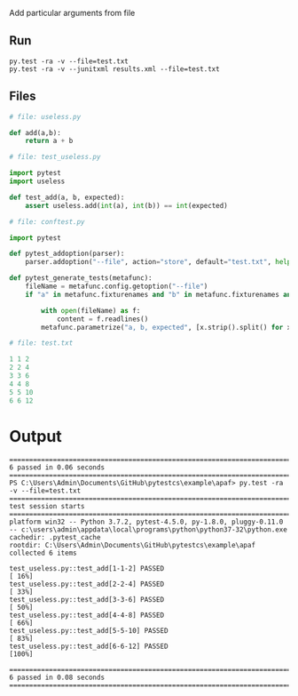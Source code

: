 Add particular arguments from file

## Run

    py.test -ra -v --file=test.txt
    py.test -ra -v --junitxml results.xml --file=test.txt

## Files

```python
# file: useless.py

def add(a,b):
	return a + b
```

```python
# file: test_useless.py

import pytest
import useless

def test_add(a, b, expected):
    assert useless.add(int(a), int(b)) == int(expected)
```

```python
# file: conftest.py

import pytest

def pytest_addoption(parser):
    parser.addoption("--file", action="store", default="test.txt", help="Add input value from file")

def pytest_generate_tests(metafunc):
    fileName = metafunc.config.getoption("--file")
    if "a" in metafunc.fixturenames and "b" in metafunc.fixturenames and "expected" in metafunc.fixturenames:

        with open(fileName) as f:
            content = f.readlines()
        metafunc.parametrize("a, b, expected", [x.strip().split() for x in content])
```

```python
# file: test.txt

1 1 2
2 2 4
3 3 6
4 4 8
5 5 10
6 6 12
```

# Output

    ========================================================================================================================================== 6 passed in 0.06 seconds ==========================================================================================================================================
    PS C:\Users\Admin\Documents\GitHub\pytestcs\example\apaf> py.test -ra -v --file=test.txt
    ============================================================================================================================================ test session starts =============================================================================================================================================
    platform win32 -- Python 3.7.2, pytest-4.5.0, py-1.8.0, pluggy-0.11.0 -- c:\users\admin\appdata\local\programs\python\python37-32\python.exe
    cachedir: .pytest_cache
    rootdir: C:\Users\Admin\Documents\GitHub\pytestcs\example\apaf
    collected 6 items                                                                                                                                                                                                                                                                                             

    test_useless.py::test_add[1-1-2] PASSED                                                                                                                                                                                                                                                                 [ 16%]
    test_useless.py::test_add[2-2-4] PASSED                                                                                                                                                                                                                                                                 [ 33%]
    test_useless.py::test_add[3-3-6] PASSED                                                                                                                                                                                                                                                                 [ 50%]
    test_useless.py::test_add[4-4-8] PASSED                                                                                                                                                                                                                                                                 [ 66%]
    test_useless.py::test_add[5-5-10] PASSED                                                                                                                                                                                                                                                                [ 83%]
    test_useless.py::test_add[6-6-12] PASSED                                                                                                                                                                                                                                                                [100%]

    ========================================================================================================================================== 6 passed in 0.08 seconds ==========================================================================================================================================